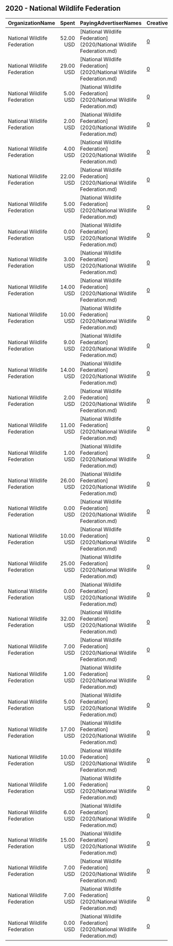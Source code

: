 ## 2020 - National Wildlife Federation 
|OrganizationName|Spent|PayingAdvertiserNames|CreativeUrls|Impressions|Genders|AgeBrackets|CountryCodes|BillingAddresses|CandidateBallotInformation|
|:---|---:|:---|:---|---:|:---|:---|:---|:---|:---|
|National Wildlife Federation|52.00 USD|[National Wildlife Federation](2020/National Wildlife Federation.md)|[0](https://www.snap.com/political-ads/asset/4d7caef9212bebd4ee71ee6253dcaa50bf5967448a4e018304dbfa3d4e53728c?mediaType=png)|23,270||25-45|united states|"11100 Wildlife Center Dr,Reston,20190,US"||
|National Wildlife Federation|29.00 USD|[National Wildlife Federation](2020/National Wildlife Federation.md)|[0](https://www.snap.com/political-ads/asset/e0d16ada57a97fa4a846ea76f5b0618d88ec46a1839a14fab3394cf6bb0ea0d4?mediaType=mp4)|15,419||25-45|united states|"11100 Wildlife Center Dr,Reston,20190,US"||
|National Wildlife Federation|5.00 USD|[National Wildlife Federation](2020/National Wildlife Federation.md)|[0](https://www.snap.com/political-ads/asset/3757a3497c2bab5d51b47c22f1fea50a08fe4423c040254ae6a23546db33e224?mediaType=mp4)|1,657|FEMALE|25-45|united states|"11100 Wildlife Center Dr,Reston,20190,US"||
|National Wildlife Federation|2.00 USD|[National Wildlife Federation](2020/National Wildlife Federation.md)|[0](https://www.snap.com/political-ads/asset/3757a3497c2bab5d51b47c22f1fea50a08fe4423c040254ae6a23546db33e224?mediaType=mp4)|667||18+|united states|"11100 Wildlife Center Dr,Reston,20190,US"||
|National Wildlife Federation|4.00 USD|[National Wildlife Federation](2020/National Wildlife Federation.md)|[0](https://www.snap.com/political-ads/asset/e0d16ada57a97fa4a846ea76f5b0618d88ec46a1839a14fab3394cf6bb0ea0d4?mediaType=mp4)|3,489|||united states|"11100 Wildlife Center Dr,Reston,20190,US"||
|National Wildlife Federation|22.00 USD|[National Wildlife Federation](2020/National Wildlife Federation.md)|[0](https://www.snap.com/political-ads/asset/4d7caef9212bebd4ee71ee6253dcaa50bf5967448a4e018304dbfa3d4e53728c?mediaType=png)|13,919||25-45|united states|"11100 Wildlife Center Dr,Reston,20190,US"||
|National Wildlife Federation|5.00 USD|[National Wildlife Federation](2020/National Wildlife Federation.md)|[0](https://www.snap.com/political-ads/asset/3757a3497c2bab5d51b47c22f1fea50a08fe4423c040254ae6a23546db33e224?mediaType=mp4)|4,508|||united states|"11100 Wildlife Center Dr,Reston,20190,US"||
|National Wildlife Federation|0.00 USD|[National Wildlife Federation](2020/National Wildlife Federation.md)|[0](https://www.snap.com/political-ads/asset/e0d16ada57a97fa4a846ea76f5b0618d88ec46a1839a14fab3394cf6bb0ea0d4?mediaType=mp4)|198|FEMALE|25-45|united states|"11100 Wildlife Center Dr,Reston,20190,US"||
|National Wildlife Federation|3.00 USD|[National Wildlife Federation](2020/National Wildlife Federation.md)|[0](https://www.snap.com/political-ads/asset/35b45dbee040f1d1f006d925633cf021cf99f900c92eff5d492bd4be99684a1c?mediaType=mp4)|1,532|FEMALE|25-45|united states|"11100 Wildlife Center Dr,Reston,20190,US"||
|National Wildlife Federation|14.00 USD|[National Wildlife Federation](2020/National Wildlife Federation.md)|[0](https://www.snap.com/political-ads/asset/35b45dbee040f1d1f006d925633cf021cf99f900c92eff5d492bd4be99684a1c?mediaType=mp4)|4,391|FEMALE|25-45|united states|"11100 Wildlife Center Dr,Reston,20190,US"||
|National Wildlife Federation|10.00 USD|[National Wildlife Federation](2020/National Wildlife Federation.md)|[0](https://www.snap.com/political-ads/asset/35b45dbee040f1d1f006d925633cf021cf99f900c92eff5d492bd4be99684a1c?mediaType=mp4)|8,741|||united states|"11100 Wildlife Center Dr,Reston,20190,US"||
|National Wildlife Federation|9.00 USD|[National Wildlife Federation](2020/National Wildlife Federation.md)|[0](https://www.snap.com/political-ads/asset/e0d16ada57a97fa4a846ea76f5b0618d88ec46a1839a14fab3394cf6bb0ea0d4?mediaType=mp4)|7,124||25-45|united states|"11100 Wildlife Center Dr,Reston,20190,US"||
|National Wildlife Federation|14.00 USD|[National Wildlife Federation](2020/National Wildlife Federation.md)|[0](https://www.snap.com/political-ads/asset/e0d16ada57a97fa4a846ea76f5b0618d88ec46a1839a14fab3394cf6bb0ea0d4?mediaType=mp4)|4,174|FEMALE|25-45|united states|"11100 Wildlife Center Dr,Reston,20190,US"||
|National Wildlife Federation|2.00 USD|[National Wildlife Federation](2020/National Wildlife Federation.md)|[0](https://www.snap.com/political-ads/asset/e0d16ada57a97fa4a846ea76f5b0618d88ec46a1839a14fab3394cf6bb0ea0d4?mediaType=mp4)|1,460||18+|united states|"11100 Wildlife Center Dr,Reston,20190,US"||
|National Wildlife Federation|11.00 USD|[National Wildlife Federation](2020/National Wildlife Federation.md)|[0](https://www.snap.com/political-ads/asset/35b45dbee040f1d1f006d925633cf021cf99f900c92eff5d492bd4be99684a1c?mediaType=mp4)|7,392||18+|united states|"11100 Wildlife Center Dr,Reston,20190,US"||
|National Wildlife Federation|1.00 USD|[National Wildlife Federation](2020/National Wildlife Federation.md)|[0](https://www.snap.com/political-ads/asset/35b45dbee040f1d1f006d925633cf021cf99f900c92eff5d492bd4be99684a1c?mediaType=mp4)|458|FEMALE|25-45|united states|"11100 Wildlife Center Dr,Reston,20190,US"||
|National Wildlife Federation|26.00 USD|[National Wildlife Federation](2020/National Wildlife Federation.md)|[0](https://www.snap.com/political-ads/asset/3757a3497c2bab5d51b47c22f1fea50a08fe4423c040254ae6a23546db33e224?mediaType=mp4)|18,505||25-45|united states|"11100 Wildlife Center Dr,Reston,20190,US"||
|National Wildlife Federation|0.00 USD|[National Wildlife Federation](2020/National Wildlife Federation.md)|[0](https://www.snap.com/political-ads/asset/3757a3497c2bab5d51b47c22f1fea50a08fe4423c040254ae6a23546db33e224?mediaType=mp4)|223|FEMALE|25-45|united states|"11100 Wildlife Center Dr,Reston,20190,US"||
|National Wildlife Federation|10.00 USD|[National Wildlife Federation](2020/National Wildlife Federation.md)|[0](https://www.snap.com/political-ads/asset/35b45dbee040f1d1f006d925633cf021cf99f900c92eff5d492bd4be99684a1c?mediaType=mp4)|2,242||18+|united states|"11100 Wildlife Center Dr,Reston,20190,US"||
|National Wildlife Federation|25.00 USD|[National Wildlife Federation](2020/National Wildlife Federation.md)|[0](https://www.snap.com/political-ads/asset/4d7caef9212bebd4ee71ee6253dcaa50bf5967448a4e018304dbfa3d4e53728c?mediaType=png)|7,463||25-45|united states|"11100 Wildlife Center Dr,Reston,20190,US"||
|National Wildlife Federation|0.00 USD|[National Wildlife Federation](2020/National Wildlife Federation.md)|[0](https://www.snap.com/political-ads/asset/e0d16ada57a97fa4a846ea76f5b0618d88ec46a1839a14fab3394cf6bb0ea0d4?mediaType=mp4)|370|FEMALE|25-45|united states|"11100 Wildlife Center Dr,Reston,20190,US"||
|National Wildlife Federation|32.00 USD|[National Wildlife Federation](2020/National Wildlife Federation.md)|[0](https://www.snap.com/political-ads/asset/e0d16ada57a97fa4a846ea76f5b0618d88ec46a1839a14fab3394cf6bb0ea0d4?mediaType=mp4)|18,981||25-45|united states|"11100 Wildlife Center Dr,Reston,20190,US"||
|National Wildlife Federation|7.00 USD|[National Wildlife Federation](2020/National Wildlife Federation.md)|[0](https://www.snap.com/political-ads/asset/e0d16ada57a97fa4a846ea76f5b0618d88ec46a1839a14fab3394cf6bb0ea0d4?mediaType=mp4)|2,091||18+|united states|"11100 Wildlife Center Dr,Reston,20190,US"||
|National Wildlife Federation|1.00 USD|[National Wildlife Federation](2020/National Wildlife Federation.md)|[0](https://www.snap.com/political-ads/asset/3757a3497c2bab5d51b47c22f1fea50a08fe4423c040254ae6a23546db33e224?mediaType=mp4)|872|FEMALE|25-45|united states|"11100 Wildlife Center Dr,Reston,20190,US"||
|National Wildlife Federation|5.00 USD|[National Wildlife Federation](2020/National Wildlife Federation.md)|[0](https://www.snap.com/political-ads/asset/3757a3497c2bab5d51b47c22f1fea50a08fe4423c040254ae6a23546db33e224?mediaType=mp4)|1,839|FEMALE|25-45|united states|"11100 Wildlife Center Dr,Reston,20190,US"||
|National Wildlife Federation|17.00 USD|[National Wildlife Federation](2020/National Wildlife Federation.md)|[0](https://www.snap.com/political-ads/asset/3757a3497c2bab5d51b47c22f1fea50a08fe4423c040254ae6a23546db33e224?mediaType=mp4)|8,509||25-45|united states|"11100 Wildlife Center Dr,Reston,20190,US"||
|National Wildlife Federation|10.00 USD|[National Wildlife Federation](2020/National Wildlife Federation.md)|[0](https://www.snap.com/political-ads/asset/e0d16ada57a97fa4a846ea76f5b0618d88ec46a1839a14fab3394cf6bb0ea0d4?mediaType=mp4)|3,284|FEMALE|25-45|united states|"11100 Wildlife Center Dr,Reston,20190,US"||
|National Wildlife Federation|1.00 USD|[National Wildlife Federation](2020/National Wildlife Federation.md)|[0](https://www.snap.com/political-ads/asset/35b45dbee040f1d1f006d925633cf021cf99f900c92eff5d492bd4be99684a1c?mediaType=mp4)|606||18+|united states|"11100 Wildlife Center Dr,Reston,20190,US"||
|National Wildlife Federation|6.00 USD|[National Wildlife Federation](2020/National Wildlife Federation.md)|[0](https://www.snap.com/political-ads/asset/3757a3497c2bab5d51b47c22f1fea50a08fe4423c040254ae6a23546db33e224?mediaType=mp4)|4,007||18+|united states|"11100 Wildlife Center Dr,Reston,20190,US"||
|National Wildlife Federation|15.00 USD|[National Wildlife Federation](2020/National Wildlife Federation.md)|[0](https://www.snap.com/political-ads/asset/e0d16ada57a97fa4a846ea76f5b0618d88ec46a1839a14fab3394cf6bb0ea0d4?mediaType=mp4)|7,751||18+|united states|"11100 Wildlife Center Dr,Reston,20190,US"||
|National Wildlife Federation|7.00 USD|[National Wildlife Federation](2020/National Wildlife Federation.md)|[0](https://www.snap.com/political-ads/asset/3757a3497c2bab5d51b47c22f1fea50a08fe4423c040254ae6a23546db33e224?mediaType=mp4)|3,935||25-45|united states|"11100 Wildlife Center Dr,Reston,20190,US"||
|National Wildlife Federation|7.00 USD|[National Wildlife Federation](2020/National Wildlife Federation.md)|[0](https://www.snap.com/political-ads/asset/3757a3497c2bab5d51b47c22f1fea50a08fe4423c040254ae6a23546db33e224?mediaType=mp4)|1,556||18+|united states|"11100 Wildlife Center Dr,Reston,20190,US"||
|National Wildlife Federation|0.00 USD|[National Wildlife Federation](2020/National Wildlife Federation.md)|[0](https://www.snap.com/political-ads/asset/35b45dbee040f1d1f006d925633cf021cf99f900c92eff5d492bd4be99684a1c?mediaType=mp4)|188|FEMALE|25-45|united states|"11100 Wildlife Center Dr,Reston,20190,US"||
